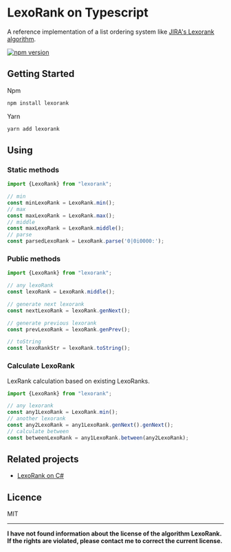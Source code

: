 # LexoRank on Typescript
A reference implementation of a list ordering system like [JIRA's Lexorank algorithm](https://www.youtube.com/watch?v=OjQv9xMoFbg).

[![npm version](https://badge.fury.io/js/lexorank.svg)](https://badge.fury.io/js/lexorank)

## Getting Started

Npm
```sh
npm install lexorank
```

Yarn
```sh
yarn add lexorank
```

## Using

### Static methods


```typescript
import {LexoRank} from "lexorank";

// min
const minLexoRank = LexoRank.min();
// max
const maxLexoRank = LexoRank.max();
// middle
const maxLexoRank = LexoRank.middle();
// parse
const parsedLexoRank = LexoRank.parse('0|0i0000:');
```

### Public methods

```typescript
import {LexoRank} from "lexorank";

// any lexoRank
const lexoRank = LexoRank.middle();

// generate next lexorank
const nextLexoRank = lexoRank.genNext();

// generate previous lexorank
const prevLexoRank = lexoRank.genPrev();

// toString
const lexoRankStr = lexoRank.toString();
```

### Calculate LexoRank

LexRank calculation based on existing LexoRanks.
```typescript
import {LexoRank} from "lexorank";

// any lexorank
const any1LexoRank = LexoRank.min();
// another lexorank
const any2LexoRank = any1LexoRank.genNext().genNext();
// calculate between
const betweenLexoRank = any1LexoRank.between(any2LexoRank);
```

## Related projects
- [LexoRank on C#](https://github.com/kvandake/lexorank-dotnet)

## Licence
MIT

---
**I have not found information about the license of the algorithm LexoRank. 
If the rights are violated, please contact me to correct the current license.**
